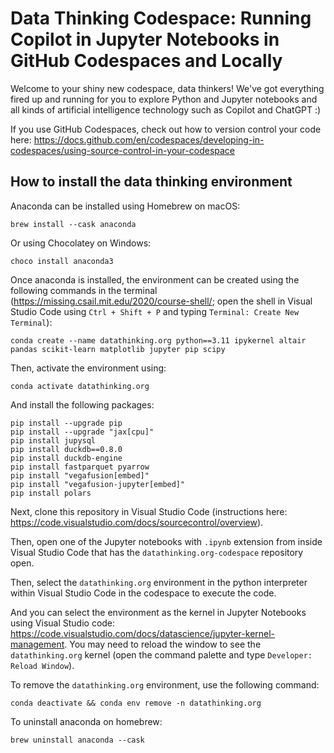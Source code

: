 # Data Thinking Codespace: Running Copilot in Jupyter Notebooks in GitHub Codespaces and Locally

Welcome to your shiny new codespace, data thinkers! We've got everything fired up and running for you to explore Python and Jupyter notebooks and all kinds of artificial intelligence technology such as Copilot and ChatGPT :)

If you use GitHub Codespaces, check out how to version control your code here: https://docs.github.com/en/codespaces/developing-in-codespaces/using-source-control-in-your-codespace

## How to install the data thinking environment

Anaconda can be installed using Homebrew on macOS:

```
brew install --cask anaconda
```

Or using Chocolatey on Windows:

```
choco install anaconda3
```

Once anaconda is installed, the environment can be created using the following commands in the terminal (https://missing.csail.mit.edu/2020/course-shell/; open the shell in Visual Studio Code using `Ctrl + Shift + P` and typing `Terminal: Create New Terminal`):

```
conda create --name datathinking.org python==3.11 ipykernel altair pandas scikit-learn matplotlib jupyter pip scipy
```

Then, activate the environment using:

```
conda activate datathinking.org
```

And install the following packages:

```
pip install --upgrade pip
pip install --upgrade "jax[cpu]"
pip install jupysql
pip install duckdb==0.8.0
pip install duckdb-engine
pip install fastparquet pyarrow
pip install "vegafusion[embed]"
pip install "vegafusion-jupyter[embed]"
pip install polars
```

Next, clone this repository in Visual Studio Code (instructions here: https://code.visualstudio.com/docs/sourcecontrol/overview).

Then, open one of the Jupyter notebooks with `.ipynb` extension from inside Visual Studio Code that has the `datathinking.org-codespace` repository open.

Then, select the `datathinking.org` environment in the python interpreter within Visual Studio Code in the codespace to execute the code.

And you can select the environment as the kernel in Jupyter Notebooks using Visual Studio code: https://code.visualstudio.com/docs/datascience/jupyter-kernel-management. You may need to reload the window to see the `datathinking.org` kernel (open the command palette and type `Developer: Reload Window`).

To remove the `datathinking.org` environment, use the following command:

```
conda deactivate && conda env remove -n datathinking.org
```

To uninstall anaconda on homebrew:

```
brew uninstall anaconda --cask
```


